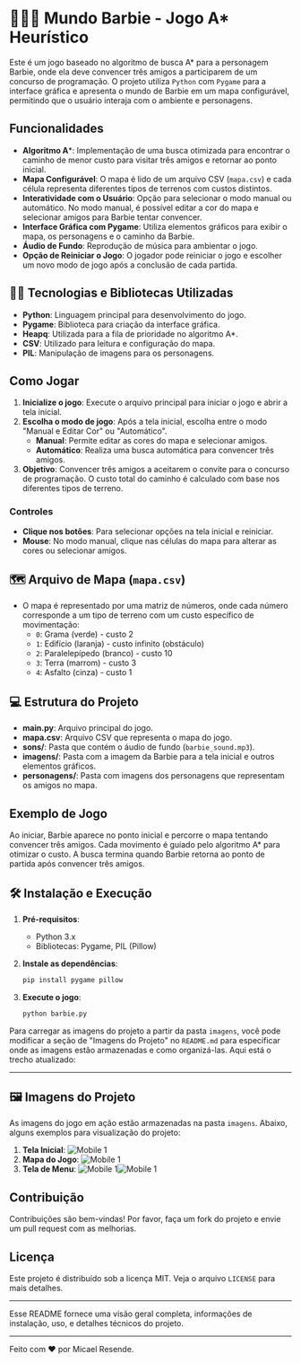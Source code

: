# 👱🏻‍♀️ Mundo Barbie - Jogo A* Heurístico 

Este é um jogo baseado no algoritmo de busca A* para a personagem Barbie, onde ela deve convencer três amigos a participarem de um concurso de programação. O projeto utiliza `Python` com `Pygame` para a interface gráfica e apresenta o mundo de Barbie em um mapa configurável, permitindo que o usuário interaja com o ambiente e personagens.

## Funcionalidades

- **Algoritmo A***: Implementação de uma busca otimizada para encontrar o caminho de menor custo para visitar três amigos e retornar ao ponto inicial.
- **Mapa Configurável**: O mapa é lido de um arquivo CSV (`mapa.csv`) e cada célula representa diferentes tipos de terrenos com custos distintos.
- **Interatividade com o Usuário**: Opção para selecionar o modo manual ou automático. No modo manual, é possível editar a cor do mapa e selecionar amigos para Barbie tentar convencer.
- **Interface Gráfica com Pygame**: Utiliza elementos gráficos para exibir o mapa, os personagens e o caminho da Barbie.
- **Áudio de Fundo**: Reprodução de música para ambientar o jogo.
- **Opção de Reiniciar o Jogo**: O jogador pode reiniciar o jogo e escolher um novo modo de jogo após a conclusão de cada partida.

## 👨‍💻 Tecnologias e Bibliotecas Utilizadas

- **Python**: Linguagem principal para desenvolvimento do jogo.
- **Pygame**: Biblioteca para criação da interface gráfica.
- **Heapq**: Utilizada para a fila de prioridade no algoritmo A*.
- **CSV**: Utilizado para leitura e configuração do mapa.
- **PIL**: Manipulação de imagens para os personagens.

## Como Jogar

1. **Inicialize o jogo**: Execute o arquivo principal para iniciar o jogo e abrir a tela inicial.
2. **Escolha o modo de jogo**: Após a tela inicial, escolha entre o modo "Manual e Editar Cor" ou "Automático".
   - **Manual**: Permite editar as cores do mapa e selecionar amigos.
   - **Automático**: Realiza uma busca automática para convencer três amigos.
3. **Objetivo**: Convencer três amigos a aceitarem o convite para o concurso de programação. O custo total do caminho é calculado com base nos diferentes tipos de terreno.

### Controles

- **Clique nos botões**: Para selecionar opções na tela inicial e reiniciar.
- **Mouse**: No modo manual, clique nas células do mapa para alterar as cores ou selecionar amigos.

## 🗺️ Arquivo de Mapa (`mapa.csv`) 

- O mapa é representado por uma matriz de números, onde cada número corresponde a um tipo de terreno com um custo específico de movimentação:
  - `0`: Grama (verde) - custo 2
  - `1`: Edifício (laranja) - custo infinito (obstáculo)
  - `2`: Paralelepípedo (branco) - custo 10
  - `3`: Terra (marrom) - custo 3
  - `4`: Asfalto (cinza) - custo 1

## 💻 Estrutura do Projeto

- **main.py**: Arquivo principal do jogo.
- **mapa.csv**: Arquivo CSV que representa o mapa do jogo.
- **sons/**: Pasta que contém o áudio de fundo (`barbie_sound.mp3`).
- **imagens/**: Pasta com a imagem da Barbie para a tela inicial e outros elementos gráficos.
- **personagens/**: Pasta com imagens dos personagens que representam os amigos no mapa.

## Exemplo de Jogo

Ao iniciar, Barbie aparece no ponto inicial e percorre o mapa tentando convencer três amigos. Cada movimento é guiado pelo algoritmo A* para otimizar o custo. A busca termina quando Barbie retorna ao ponto de partida após convencer três amigos.

## 🛠️ Instalação e Execução

1. **Pré-requisitos**:
   - Python 3.x
   - Bibliotecas: Pygame, PIL (Pillow)

2. **Instale as dependências**:
   ```bash
   pip install pygame pillow
   ```

3. **Execute o jogo**:
   ```bash
   python barbie.py
   ```


Para carregar as imagens do projeto a partir da pasta `imagens`, você pode modificar a seção de "Imagens do Projeto" no `README.md` para especificar onde as imagens estão armazenadas e como organizá-las. Aqui está o trecho atualizado:

---

## 🖼️ Imagens do Projeto

As imagens do jogo em ação estão armazenadas na pasta `imagens`. Abaixo, alguns exemplos para visualização do projeto:

1. **Tela Inicial**: ![Mobile 1](https://github.com/Micael-Resende/Busca_Heuristica-Astar/blob/master/imagens/tela_inicial.png)
2. **Mapa do Jogo**: ![Mobile 1](https://github.com/Micael-Resende/Busca_Heuristica-Astar/blob/master/imagens/mapa.png)
3. **Tela de Menu**: ![Mobile 1](https://github.com/Micael-Resende/Busca_Heuristica-Astar/blob/master/imagens/menu.png)![Mobile 1](https://github.com/Micael-Resende/Busca_Heuristica-Astar/blob/master/imagens/tela_jogar_novamente.png)  


## Contribuição

Contribuições são bem-vindas! Por favor, faça um fork do projeto e envie um pull request com as melhorias.

## Licença

Este projeto é distribuído sob a licença MIT. Veja o arquivo `LICENSE` para mais detalhes.

---

Esse README fornece uma visão geral completa, informações de instalação, uso, e detalhes técnicos do projeto.

---

Feito com ❤️ por Micael Resende.
